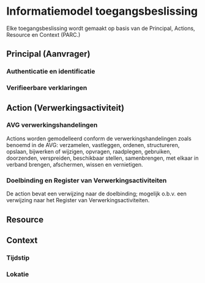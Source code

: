 # Informatiemodel toegangsbeslissing

Elke toegangsbeslissing wordt gemaakt op basis van de Principal, Actions, Resource en Context (PARC.)

## Principal (Aanvrager)

### Authenticatie en identificatie

### Verifieerbare verklaringen

## Action (Verwerkingsactiviteit)

### AVG verwerkingshandelingen
 
Actions worden gemodelleerd conform de verwerkingshandelingen zoals benoemd in de AVG: verzamelen, vastleggen, ordenen, structureren, opslaan, bijwerken of wijzigen, opvragen, raadplegen, gebruiken, doorzenden, verspreiden, beschikbaar stellen, samenbrengen, met elkaar in verband brengen, afschermen, wissen en vernietigen.

### Doelbinding en Register van Verwerkingsactiviteiten

De action bevat een verwijzing naar de doelbinding; mogelijk o.b.v. een verwijzing naar het Register van Verwerkingsactiviteiten.

## Resource

## Context 

### Tijdstip

### Lokatie